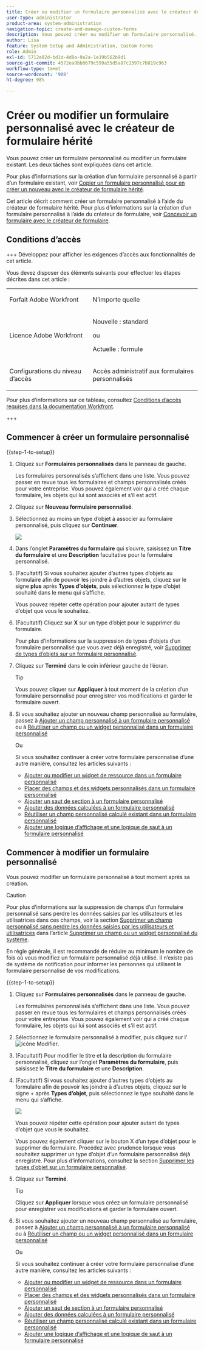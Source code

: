 ```yaml
---
title: Créer ou modifier un formulaire personnalisé avec le créateur de formulaire hérité
user-type: administrator
product-area: system-administration
navigation-topic: create-and-manage-custom-forms
description: Vous pouvez créer ou modifier un formulaire personnalisé.
author: Lisa
feature: System Setup and Administration, Custom Forms
role: Admin
exl-id: 5712e82d-bd1d-4d8a-9a2a-1e19b562b9d1
source-git-commit: 4572ea9bb0679c599a55d5a87c1397c7b819c963
workflow-type: tm+mt
source-wordcount: '908'
ht-degree: 98%

---
```


# Créer ou modifier un formulaire personnalisé avec le créateur de formulaire hérité

<!--Audited: 01/2024-->

Vous pouvez créer un formulaire personnalisé ou modifier un formulaire existant. Les deux tâches sont expliquées dans cet article.

Pour plus d’informations sur la création d’un formulaire personnalisé à partir d’un formulaire existant, voir [Copier un formulaire personnalisé pour en créer un nouveau avec le créateur de formulaire hérité](../../../administration-and-setup/customize-workfront/create-manage-custom-forms/copy-custom-form-to-create-a-new-one.md).

Cet article décrit comment créer un formulaire personnalisé à l’aide du créateur de formulaire hérité. Pour plus d’informations sur la création d’un formulaire personnalisé à l’aide du créateur de formulaire, voir [Concevoir un formulaire avec le créateur de formulaire](/help/quicksilver/administration-and-setup/customize-workfront/create-manage-custom-forms/form-designer/design-a-form/design-a-form.md).

## Conditions d’accès

+++ Développez pour afficher les exigences d’accès aux fonctionnalités de cet article.

Vous devez disposer des éléments suivants pour effectuer les étapes décrites dans cet article :

<table style="table-layout:auto"> 
 <col> 
 <col> 
 <tbody> 
  <tr data-mc-conditions=""> 
   <td role="rowheader"> <p>Forfait Adobe Workfront</p> </td> 
   <td>N’importe quelle</td> 
  </tr> 
  <tr> 
   <td role="rowheader">Licence Adobe Workfront</td> 
   <td><p>Nouvelle : standard</p>
   <p>ou</p>
   <p>Actuelle : formule</p></td> 
  </tr> 
  <tr data-mc-conditions=""> 
   <td role="rowheader">Configurations du niveau d’accès</td> 
   <td> <p>Accès administratif aux formulaires personnalisés</p> </td> 
  </tr>  
 </tbody> 
</table>

Pour plus d’informations sur ce tableau, consultez [Conditions d’accès requises dans la documentation Workfront](/help/quicksilver/administration-and-setup/add-users/access-levels-and-object-permissions/access-level-requirements-in-documentation.md).

+++

## Commencer à créer un formulaire personnalisé

{{step-1-to-setup}}

1. Cliquez sur **Formulaires personnalisés** dans le panneau de gauche.

   Les formulaires personnalisés s’affichent dans une liste. Vous pouvez passer en revue tous les formulaires et champs personnalisés créés pour votre entreprise. Vous pouvez également voir qui a créé chaque formulaire, les objets qui lui sont associés et s’il est actif.

1. Cliquez sur **Nouveau formulaire personnalisé**.
1. Sélectionnez au moins un type d’objet à associer au formulaire personnalisé, puis cliquez sur **Continuer**.

   ![](assets/choose-object-type.jpg)

1. Dans l’onglet **Paramètres du formulaire** qui s’ouvre, saisissez un **Titre du formulaire** et une **Description** facultative pour le formulaire personnalisé.

1. (Facultatif) Si vous souhaitez ajouter d’autres types d’objets au formulaire afin de pouvoir les joindre à d’autres objets, cliquez sur le signe **plus** après **Types d’objets**, puis sélectionnez le type d’objet souhaité dans le menu qui s’affiche.

   Vous pouvez répéter cette opération pour ajouter autant de types d’objet que vous le souhaitez.

1. (Facultatif) Cliquez sur **X** sur un type d’objet pour le supprimer du formulaire.

   Pour plus d’informations sur la suppression de types d’objets d’un formulaire personnalisé que vous avez déjà enregistré, voir [Supprimer de types d’objets sur un formulaire personnalisé](../../../administration-and-setup/customize-workfront/create-manage-custom-forms/delete-object-type-on-a-custom-form.md).

1. Cliquez sur **Terminé** dans le coin inférieur gauche de l’écran.

   >[!TIP]
   >
   >Vous pouvez cliquer sur **Appliquer** à tout moment de la création d’un formulaire personnalisé pour enregistrer vos modifications et garder le formulaire ouvert.

1. Si vous souhaitez ajouter un nouveau champ personnalisé au formulaire, passez à [Ajouter un champ personnalisé à un formulaire personnalisé](../../../administration-and-setup/customize-workfront/create-manage-custom-forms/add-a-custom-field-to-a-custom-form.md) ou à [Réutiliser un champ ou un widget personnalisé dans un formulaire personnalisé](../../../administration-and-setup/customize-workfront/create-manage-custom-forms/reuse-an-existing-field.md)

   Ou

   Si vous souhaitez continuer à créer votre formulaire personnalisé d’une autre manière, consultez les articles suivants :


   * [Ajouter ou modifier un widget de ressource dans un formulaire personnalisé](../../../administration-and-setup/customize-workfront/create-manage-custom-forms/add-widget-or-edit-its-properties-in-a-custom-form.md)
   * [Placer des champs et des widgets personnalisés dans un formulaire personnalisé](../../../administration-and-setup/customize-workfront/create-manage-custom-forms/position-fields-in-a-custom-form.md)
   * [Ajouter un saut de section à un formulaire personnalisé](../../../administration-and-setup/customize-workfront/create-manage-custom-forms/add-a-section-break-to-a-custom-form.md)
   * [Ajouter des données calculées à un formulaire personnalisé](../../../administration-and-setup/customize-workfront/create-manage-custom-forms/add-calculated-data-to-custom-form.md)
   * [Réutiliser un champ personnalisé calculé existant dans un formulaire personnalisé](../../../administration-and-setup/customize-workfront/create-manage-custom-forms/use-existing-calc-field-new-custom-form.md)
   * [Ajouter une logique d’affichage et une logique de saut à un formulaire personnalisé](../../../administration-and-setup/customize-workfront/create-manage-custom-forms/display-or-skip-logic-custom-form.md)

## Commencer à modifier un formulaire personnalisé

Vous pouvez modifier un formulaire personnalisé à tout moment après sa création.

>[!CAUTION]
>
>Pour plus d’informations sur la suppression de champs d’un formulaire personnalisé sans perdre les données saisies par les utilisateurs et les utilisatrices dans ces champs, voir la section [Supprimer un champ personnalisé sans perdre les données saisies par les utilisateurs et utilisatrices](../../../administration-and-setup/customize-workfront/create-manage-custom-forms/delete-a-custom-field.md#remove) dans l’article [Supprimer un champ ou un widget personnalisé du système](../../../administration-and-setup/customize-workfront/create-manage-custom-forms/delete-a-custom-field.md).
>
>En règle générale, il est recommandé de réduire au minimum le nombre de fois où vous modifiez un formulaire personnalisé déjà utilisé. Il n’existe pas de système de notification pour informer les personnes qui utilisent le formulaire personnalisé de vos modifications.

{{step-1-to-setup}}

1. Cliquez sur **Formulaires personnalisés** dans le panneau de gauche.

   Les formulaires personnalisés s’affichent dans une liste. Vous pouvez passer en revue tous les formulaires et champs personnalisés créés pour votre entreprise. Vous pouvez également voir qui a créé chaque formulaire, les objets qui lui sont associés et s’il est actif.

1. Sélectionnez le formulaire personnalisé à modifier, puis cliquez sur l’![icône Modifier](assets/edit-icon.png).
1. (Facultatif) Pour modifier le titre et la description du formulaire personnalisé, cliquez sur l’onglet **Paramètres du formulaire**, puis saisissez le **Titre du formulaire** et une **Description**.

1. (Facultatif) Si vous souhaitez ajouter d’autres types d’objets au formulaire afin de pouvoir les joindre à d’autres objets, cliquez sur le signe + après **Types d’objet**, puis sélectionnez le type souhaité dans le menu qui s’affiche.

   ![](assets/add-object-type-existing-form.png)

   Vous pouvez répéter cette opération pour ajouter autant de types d’objet que vous le souhaitez.

   Vous pouvez également cliquer sur le bouton X d’un type d’objet pour le supprimer du formulaire. Procédez avec prudence lorsque vous souhaitez supprimer un type d’objet d’un formulaire personnalisé déjà enregistré. Pour plus d’informations, consultez la section [Supprimer les types d’objet sur un formulaire personnalisé](../../../administration-and-setup/customize-workfront/create-manage-custom-forms/delete-object-type-on-a-custom-form.md).

1. Cliquez sur **Terminé**.

   >[!TIP]
   >
   >Cliquez sur **Appliquer** lorsque vous créez un formulaire personnalisé pour enregistrer vos modifications et garder le formulaire ouvert.

1. Si vous souhaitez ajouter un nouveau champ personnalisé au formulaire, passez à [Ajouter un champ personnalisé à un formulaire personnalisé](../../../administration-and-setup/customize-workfront/create-manage-custom-forms/add-a-custom-field-to-a-custom-form.md) ou à [Réutiliser un champ ou un widget personnalisé dans un formulaire personnalisé](../../../administration-and-setup/customize-workfront/create-manage-custom-forms/reuse-an-existing-field.md)

   Ou

   Si vous souhaitez continuer à créer votre formulaire personnalisé d’une autre manière, consultez les articles suivants :


   * [Ajouter ou modifier un widget de ressource dans un formulaire personnalisé](../../../administration-and-setup/customize-workfront/create-manage-custom-forms/add-widget-or-edit-its-properties-in-a-custom-form.md)
   * [Placer des champs et des widgets personnalisés dans un formulaire personnalisé](../../../administration-and-setup/customize-workfront/create-manage-custom-forms/position-fields-in-a-custom-form.md)
   * [Ajouter un saut de section à un formulaire personnalisé](../../../administration-and-setup/customize-workfront/create-manage-custom-forms/add-a-section-break-to-a-custom-form.md)
   * [Ajouter des données calculées à un formulaire personnalisé](../../../administration-and-setup/customize-workfront/create-manage-custom-forms/add-calculated-data-to-custom-form.md)
   * [Réutiliser un champ personnalisé calculé existant dans un formulaire personnalisé](../../../administration-and-setup/customize-workfront/create-manage-custom-forms/use-existing-calc-field-new-custom-form.md)
   * [Ajouter une logique d’affichage et une logique de saut à un formulaire personnalisé](../../../administration-and-setup/customize-workfront/create-manage-custom-forms/display-or-skip-logic-custom-form.md)
